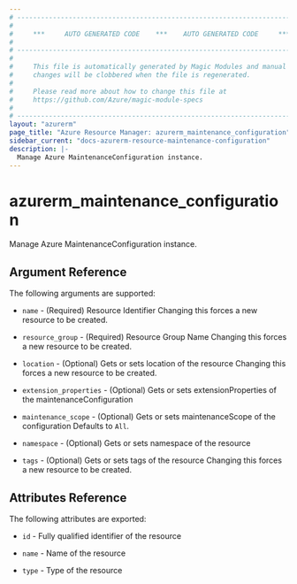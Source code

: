 ```yaml
---
# ----------------------------------------------------------------------------
#
#     ***     AUTO GENERATED CODE    ***    AUTO GENERATED CODE     ***
#
# ----------------------------------------------------------------------------
#
#     This file is automatically generated by Magic Modules and manual
#     changes will be clobbered when the file is regenerated.
#
#     Please read more about how to change this file at
#     https://github.com/Azure/magic-module-specs
#
# ----------------------------------------------------------------------------
layout: "azurerm"
page_title: "Azure Resource Manager: azurerm_maintenance_configuration"
sidebar_current: "docs-azurerm-resource-maintenance-configuration"
description: |-
  Manage Azure MaintenanceConfiguration instance.
---
```


# azurerm_maintenance_configuration

Manage Azure MaintenanceConfiguration instance.


## Argument Reference

The following arguments are supported:

* `name` - (Required) Resource Identifier Changing this forces a new resource to be created.

* `resource_group` - (Required) Resource Group Name Changing this forces a new resource to be created.

* `location` - (Optional) Gets or sets location of the resource Changing this forces a new resource to be created.

* `extension_properties` - (Optional) Gets or sets extensionProperties of the maintenanceConfiguration

* `maintenance_scope` - (Optional) Gets or sets maintenanceScope of the configuration Defaults to `All`.

* `namespace` - (Optional) Gets or sets namespace of the resource

* `tags` - (Optional) Gets or sets tags of the resource Changing this forces a new resource to be created.

## Attributes Reference

The following attributes are exported:

* `id` - Fully qualified identifier of the resource

* `name` - Name of the resource

* `type` - Type of the resource
